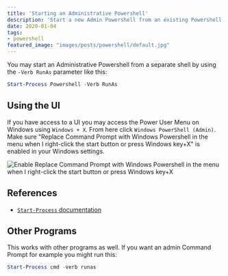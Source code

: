 ```yaml
---
title: 'Starting an Administrative Powershell'
description: 'Start a new Admin Powershell from an existing Powershell client.'
date: 2020-01-04
tags:
- powershell
featured_image: "images/posts/powershell/default.jpg"
---
```


You may start an Administrative Powershell from a separate shell by using the `-Verb RunAs` parameter like this:

```powershell
Start-Process Powershell -Verb RunAs
```

## Using the UI

If you have access to a UI you may access the Power User Menu on Windows using `Windows + X`. From here click `Windows PowerShell (Admin)`. Make sure "Replace Command Prompt with Windows Powershell in the menu when I right-click the start button or press Windows key+X" is enabled in your Windows settings.

![Enable Replace Command Prompt with Windows Powershell in the menu when I right-click the start button or press Windows key+X](/images/posts/powershell/powershell-windowsx.jpg)

## References

* [`Start-Process` documentation](https://docs.microsoft.com/en-us/powershell/module/microsoft.powershell.management/start-process)

## Other Programs

This works with other programs as well. If you want an admin Command Prompt for example you might run this:

```powershell
Start-Process cmd -verb runas
```